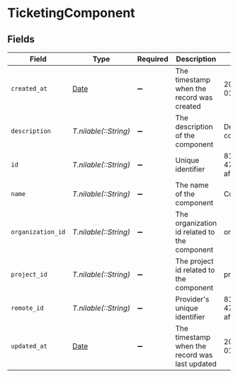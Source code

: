 # TicketingComponent


## Fields

| Field                                                                | Type                                                                 | Required                                                             | Description                                                          | Example                                                              |
| -------------------------------------------------------------------- | -------------------------------------------------------------------- | -------------------------------------------------------------------- | -------------------------------------------------------------------- | -------------------------------------------------------------------- |
| `created_at`                                                         | [Date](https://ruby-doc.org/stdlib-2.6.1/libdoc/date/rdoc/Date.html) | :heavy_minus_sign:                                                   | The timestamp when the record was created                            | 2021-01-01T01:01:01.000Z                                             |
| `description`                                                        | *T.nilable(::String)*                                                | :heavy_minus_sign:                                                   | The description of the component                                     | Description of the component                                         |
| `id`                                                                 | *T.nilable(::String)*                                                | :heavy_minus_sign:                                                   | Unique identifier                                                    | 8187e5da-dc77-475e-9949-af0f1fa4e4e3                                 |
| `name`                                                               | *T.nilable(::String)*                                                | :heavy_minus_sign:                                                   | The name of the component                                            | Component Falcon                                                     |
| `organization_id`                                                    | *T.nilable(::String)*                                                | :heavy_minus_sign:                                                   | The organization id related to the component                         | organization-001                                                     |
| `project_id`                                                         | *T.nilable(::String)*                                                | :heavy_minus_sign:                                                   | The project id related to the component                              | project-001                                                          |
| `remote_id`                                                          | *T.nilable(::String)*                                                | :heavy_minus_sign:                                                   | Provider's unique identifier                                         | 8187e5da-dc77-475e-9949-af0f1fa4e4e3                                 |
| `updated_at`                                                         | [Date](https://ruby-doc.org/stdlib-2.6.1/libdoc/date/rdoc/Date.html) | :heavy_minus_sign:                                                   | The timestamp when the record was last updated                       | 2021-01-01T01:01:01.000Z                                             |